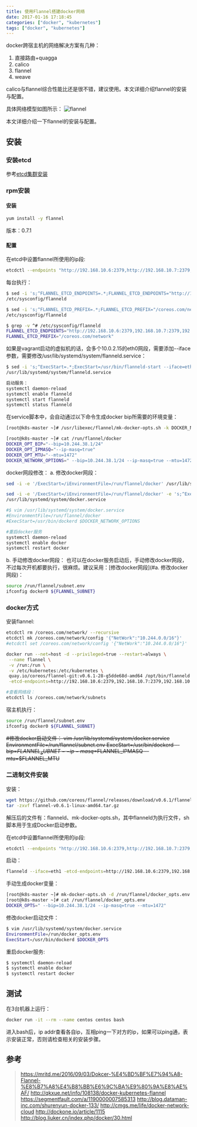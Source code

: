 ```yaml
---
title: 使用Flannel搭建docker网络
date: 2017-01-16 17:18:45
categories: ["docker", "kubernetes"]
tags: ["docker", "kubernetes"]
---
```

docker跨宿主机的网络解决方案有几种：
1. 直接路由+quagga
2. calico
3. flannel
4. weave

calico与flannel综合性能比还是很不错，建议使用。本文详细介绍flannel的安装与配置。

<!-- more -->

具体网络模型如图所示：
![flannel](/images/packet-01.png)

本文详细介绍一下flannel的安装与配置。

## 安装
### 安装etcd
参考[etcd集群安装](etcd集群安装.html)

### rpm安装

#### 安装
```bash
yum install -y flannel
```
版本：0.7.1

#### 配置
在etcd中设置flannel所使用的ip段:
```bash
etcdctl --endpoints "http://192.168.10.6:2379,http://192.168.10.7:2379,http://192.168.10.8:2379" set /coreos.com/network/config '{"NetWork":"10.244.0.0/16"}'
```

每台执行：
```bash
$ sed -i 's;^FLANNEL_ETCD_ENDPOINTS=.*;FLANNEL_ETCD_ENDPOINTS="http://192.168.10.6:2379,192.168.10.7:2379,192.168.10.8:2379";g' \
/etc/sysconfig/flanneld

$ sed -i 's;^FLANNEL_ETCD_PREFIX=.*;FLANNEL_ETCD_PREFIX="/coreos.com/network";g' \
/etc/sysconfig/flanneld

$ grep -v ^# /etc/sysconfig/flanneld
FLANNEL_ETCD_ENDPOINTS="http://192.168.10.6:2379,192.168.10.7:2379,192.168.10.8:2379"
FLANNEL_ETCD_PREFIX="/coreos.com/network"
```

如果是vagrant启动的虚拟机的话，会多个10.0.2.15的eth0网段，需要添加--iface参数，需要修改/usr/lib/systemd/system/flanneld.service：
```bash
$ sed -i 's;^ExecStart=.*;ExecStart=/usr/bin/flanneld-start --iface=eth1 -etcd-endpoints=${FLANNEL_ETCD_ENDPOINTS} -etcd-prefix=${FLANNEL_ETCD_PREFIX} $FLANNEL_OPTIONS;g' \
/usr/lib/systemd/system/flanneld.service

启动服务：
systemctl daemon-reload
systemctl enable flanneld
systemctl start flanneld
systemctl status flanneld
```

在service脚本中，会自动通过以下命令生成docker bip所需要的环境变量：
```bash
[root@k8s-master ~]# /usr/libexec/flannel/mk-docker-opts.sh -k DOCKER_NETWORK_OPTIONS -d /run/flannel/docker

[root@k8s-master ~]# cat /run/flannel/docker
DOCKER_OPT_BIP="--bip=10.244.38.1/24"
DOCKER_OPT_IPMASQ="--ip-masq=true"
DOCKER_OPT_MTU="--mtu=1472"
DOCKER_NETWORK_OPTIONS=" --bip=10.244.38.1/24 --ip-masq=true --mtu=1472"
```

docker网段修改：
a. 修改docker网段：
```bash
sed -i -e '/ExecStart=/iEnvironmentFile=/run/flannel/docker' /usr/lib/systemd/system/docker.service

sed -i -e '/ExecStart=/iEnvironmentFile=/run/flannel/docker' -e 's;^ExecStart=/usr/bin/dockerd;ExecStart=/usr/bin/dockerd $DOCKER_NETWORK_OPTIONS;g' \
/usr/lib/systemd/system/docker.service

#$ vim /usr/lib/systemd/system/docker.service
#EnvironmentFile=/run/flannel/docker
#ExecStart=/usr/bin/dockerd $DOCKER_NETWORK_OPTIONS

#重启docker服务
systemctl daemon-reload
systemctl enable docker
systemctl restart docker
```

b. 手动修改docker网段：
也可以在docker服务启动后，手动修改docker网段，不过每次开机都要执行，很麻烦。建议采用：[修改docker网段](#a. 修改docker网段)：
```bash
source /run/flannel/subnet.env
ifconfig docker0 ${FLANNEL_SUBNET}
```

### docker方式
安装flannel:
```bash
etcdctl rm /coreos.com/network/ --recursive
etcdctl mk /coreos.com/network/config '{"NetWork":"10.244.0.0/16"}'
#etcdctl set /coreos.com/network/config '{"NetWork":"10.244.0.0/16"}'

docker run --net=host -d --privileged=true --restart=always \
 --name flannel \
 -v /run:/run \
 -v /etc/kubernetes:/etc/kubernetes \
 quay.io/coreos/flannel-git:v0.6.1-28-g5dde68d-amd64 /opt/bin/flanneld --iface=eth1 \
 -etcd-endpoints=http://192.168.10.6:2379,192.168.10.7:2379,192.168.10.8:2379 -etcd-prefix=/coreos.com/network

#查看网络段：
etcdctl ls /coreos.com/network/subnets
 ```
宿主机执行：
```bash
source /run/flannel/subnet.env
ifconfig docker0 ${FLANNEL_SUBNET}
```

~~#修改docker启动文件：
vim /usr/lib/systemd/system/docker.service
EnvironmentFile=/run/flannel/subnet.env
ExecStart=/usr/bin/dockerd --bip=$FLANNEL_SUBNET --ip-masq=$FLANNEL_IPMASQ --mtu=$FLANNEL_MTU~~

### 二进制文件安装
安装：
```bash
wget https://github.com/coreos/flannel/releases/download/v0.6.1/flannel-v0.6.1-linux-amd64.tar.gz
tar -zxvf flannel-v0.6.1-linux-amd64.tar.gz
```
解压后的文件有：flanneld、mk-docker-opts.sh，其中flanneld为执行文件，sh脚本用于生成Docker启动参数。

在etcd中设置flannel所使用的ip段:
```bash
etcdctl --endpoints "http://192.168.10.6:2379,http://192.168.10.7:2379,http://192.168.10.8:2379" set /coreos.com/network/config '{"NetWork":"10.244.0.0/16"}'
```

启动：
```bash
flanneld --iface=eth1 -etcd-endpoints=http://192.168.10.6:2379,192.168.10.7:2379,192.168.10.8:2379 -etcd-prefix=/coreos.com/network
```

手动生成docker变量：
```bash
[root@k8s-master ~]# mk-docker-opts.sh -d /run/flannel/docker_opts.env -c
[root@k8s-master ~]# cat /run/flannel/docker_opts.env
DOCKER_OPTS=" --bip=10.244.38.1/24 --ip-masq=true --mtu=1472"
```

修改docker启动文件：
```bash
$ vim /usr/lib/systemd/system/docker.service
EnvironmentFile=/run/docker_opts.env
ExecStart=/usr/bin/dockerd $DOCKER_OPTS
```

重启docker服务:
```bash
$ systemctl daemon-reload
$ systemctl enable docker
$ systemctl restart docker
```

## 测试
在3台机器上运行：
```bash
docker run -it --rm --name centos centos bash
```

进入bash后，ip addr查看各自ip，互相ping一下对方的ip，如果可以ping通，表示安装正常，否则请检查相关的安装步骤。


## 参考
> https://mritd.me/2016/09/03/Dokcer-%E4%BD%BF%E7%94%A8-Flannel-%E8%B7%A8%E4%B8%BB%E6%9C%BA%E9%80%9A%E8%AE%AF/
> http://qkxue.net/info/108138/docker-kubernetes-flannel
> https://segmentfault.com/a/1190000007585313
> http://blog.dataman-inc.com/shurenyun-docker-133/
> http://cmgs.me/life/docker-network-cloud
> http://dockone.io/article/1115
> http://blog.liuker.cn/index.php/docker/30.html